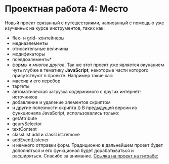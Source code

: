 # Проектная работа 4: Место

Новый проект связанный с путешествиями, написанный с помощью уже изученных на курсе инструментов, таких как: 
* flex- и grid- контейнеры 
* медиаэлементы 
* относительные величины 
* модификаторы 
* псевдоэлементы* 
* формы 
_и многое другое_. 
Так же этот проект уже является окунанием чуть глубже в тематику __JavaScript__, некоторые части которого присутствуют в проекте. Например такие как:
* массив и его перебор
* таргеты
* автоматическая загрузка содержимого с других интернет-источников
* добавление и удаление элементов скриптом
* и другие полезности скрипта ))
В предыдущей версии из функционала JavaScript, использовались только:
* getAttribute 
* qeurySelector 
* textContent 
* classList.add и classList.remove 
* addEventListener 
* и немного отправки форм.
Традиционно в дальнейшем проект будет дополняться и его функционал будет дорабатываться и расширяться. Спасибо за внимание.
[Ссылка на проект на гитхабе:](https://loki87by.github.io/mesto)